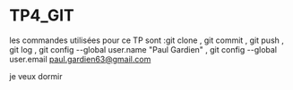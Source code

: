 # TP4_GIT

les commandes utilisées pour ce TP sont :git clone , git commit , git push , git log , git config --global user.name "Paul Gardien" , git config --global user.email paul.gardien63@gmail.com

je veux dormir